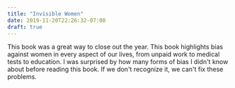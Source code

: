 ```yaml
---
title: "Invisible Women"
date: 2019-11-20T22:26:32-07:00
draft: true
---
```


This book was a great way to close out the year. This book highlights bias against women in every aspect of our lives, from unpaid work to medical tests to education. I was surprised by how many forms of bias I didn't know about before reading this book. If we don't recognize it, we can't fix these problems.
